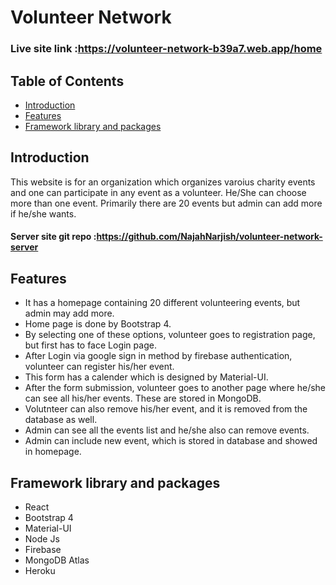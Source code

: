 # Volunteer Network

### Live site link :https://volunteer-network-b39a7.web.app/home

## Table of Contents

* [Introduction](#introduction)
* [Features](#features)
* [Framework library and packages](#framework-library-and-packages)


## Introduction

This website is for an organization which organizes varoius charity events and one can participate in any event as a volunteer. He/She can choose more than one event. Primarily there are 20 events but admin can add more if he/she wants.

#### Server site git repo :https://github.com/NajahNarjish/volunteer-network-server

## Features

* It has a homepage containing 20 different volunteering events, but admin may add more.
* Home page is done by Bootstrap 4.
* By selecting one of these options, volunteer goes to registration page, but first has to face Login page.
* After Login via google sign in method by firebase authentication, volunteer can register his/her event.
* This form has a calender which is designed by Material-UI.
* After the form submission, volunteer goes to another page where he/she can see all his/her events. These are stored in MongoDB.
* Volutnteer can also remove his/her event, and it is removed from the database as well.
* Admin can see all the events list and he/she also can remove events.
* Admin can include new event, which is stored in database and showed in homepage.


## Framework library and packages
* React
* Bootstrap 4
* Material-UI
* Node Js
* Firebase
* MongoDB Atlas
* Heroku
